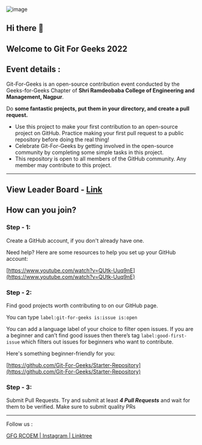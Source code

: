 ![image](https://user-images.githubusercontent.com/90423812/195241228-23e70dec-a9d8-4dd6-bd84-a1b21eae2cb5.png)

## Hi there 👋

## Welcome to Git For Geeks 2022

## Event details :

Git-For-Geeks is an open-source contribution event conducted by the Geeks-for-Geeks Chapter of **Shri Ramdeobaba College of Engineering and Management, Nagpur**.

Do **some fantastic projects, put them in your directory, and create a pull request.**

- Use this project to make your first contribution to an open-source project on GitHub. Practice making your first pull request to a public repository before doing the real thing!
- Celebrate Git-For-Geeks by getting involved in the open-source community by completing some simple tasks in this project.
- This repository is open to all members of the GitHub community. Any member may contribute to this project.

---

## View Leader Board - [Link](https://adorable-scone-a2f25a.netlify.app/)

## How can you join?

### Step - 1:

Create a GitHub account, if you don't already have one. 

Need help? Here are some resources to help you set up your GitHub account:

[https://www.youtube.com/watch?v=QUtk-Uuq9nE](https://www.youtube.com/watch?v=QUtk-Uuq9nE)

### Step - 2:

Find good projects worth contributing to on our GitHub page. 

You can type `label:git-for-geeks is:issue is:open`

You can add a language label of your choice to filter open issues. If you are a beginner and can’t find good issues then there’s tag `label:good-first-issue` which filters out issues for beginners who want to contribute.

Here's something beginner-friendly for you:

[https://github.com/Git-For-Geeks/Starter-Repository](https://github.com/Git-For-Geeks/Starter-Repository)

### Step - 3:

Submit Pull Requests. Try and submit at least ***4 Pull Requests*** and wait for them to be verified. Make sure to submit quality PRs

---

Follow us : 

[GFG RCOEM | Instagram | Linktree](https://linktr.ee/gfgrcoem)

